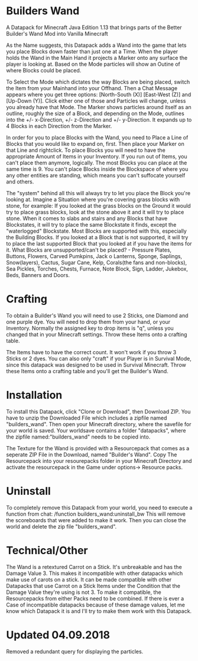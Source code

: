 # Builders Wand

A Datapack for Minecraft Java Edition 1.13 that brings parts of the Better Builder's Wand Mod into Vanilla Minecraft

As the Name suggests, this Datapack adds a Wand into the game that lets you place Blocks down faster than just one at a Time. When the player holds the Wand in the Main Hand it projects a Marker onto any surface the player is looking at. Based on the Mode particles will show an Outine of where Blocks could be placed.

To Select the Mode which dictates the way Blocks are being placed, switch the Item from your Mainhand into your Offhand. Then a Chat Message appears where you get three options: [North-South (X)]  [East-West (Z)] and [Up-Down (Y)]. Click either one of those and Particles will change, unless you already have that Mode. The Marker shows particles around itself as an outline, roughly the size of a Block, and depending on the Mode, outlines into the +/- x-Direction, +/- z-Direction and +/- y-Direction. It expands up to 4 Blocks in each Direction from the Marker.

In order for you to place Blocks with the Wand, you need to Place a Line of Blocks that you would like to expand on, first. Then place your Marker on that Line and rightclick. To place Blocks you will need to have the appropriate Amount of Items in your Inventory. If you run out of Items, you can't place them anymore, logically. The most Blocks you can place at the same time is 9. You can't place Blocks inside the Blockspace of where you any other entities are standing, which means you can't suffocate yourself and others.

The "system" behind all this will always try to let you place the Block you're looking at. Imagine a Situation where you're covering grass blocks with stone, for example: If you looked at the grass blocks on the Ground it would try to place grass blocks, look at the stone above it and it will try to place stone. When it comes to slabs and stairs and any Blocks that have Blockstates, it will try to place the same Blockstate it finds, except the "waterlogged" Blockstate.
Most Blocks are supported with this, especially the Building Blocks. If you looked at a Block that is not supported, it will try to place the last supported Block that you looked at if you have the items for it.
What Blocks are unsupported/can't be placed? - Pressure Plates, Buttons, Flowers, Carved Pumkpins, Jack o Lanterns, Sponge, Saplings, Snow(layers), Cactus, Sugar Cane, Kelp, Corals(the fans and non-blocks), Sea Pickles, Torches, Chests, Furnace, Note Block, Sign, Ladder, Jukebox, Beds, Banners and Doors. 


# Crafting

To obtain a Builder's Wand you will need to use 2 Sticks, one Diamond and one purple dye. You will need to drop them from your hand, or your Inventory. Normally the assigned key to drop items is "q", unless you changed that in your Minecraft settings. Throw these Items onto a crafting table.

The Items have to have the correct count. It won't work if you throw 3 Sticks or 2 dyes. You can also only "craft" if your Player is in Survival Mode, since this datapack was designed to be used in Survival Minecraft. Throw these Items onto a crafting table and you'll get the Builder's Wand.


# Installation

To install this Datapack, click "Clone or Download", then Download ZIP. You have to unzip the Downloaded File which includes a zipfile named "builders_wand". Then open your Minecraft directory, where the savefile for your world is saved. Your worldsave contains a folder "datapacks", where the zipfile named:"builders_wand" needs to be copied into.

The Texture for the Wand is provided with a Resourcepack that comes as a seperate ZIP File in the Download, named "Builder's Wand". Copy The Resourcepack into your resourepacks folder in your Minecraft Directory and activate the resourcepack in the Game under options-> Resource packs.

# Uninstall

To completely remove this Datapack from your world, you need to execute a function from chat: /function builders_wand:uninstall_bw
This will remove the scoreboards that were added to make it work. Then you can close the world and delete the zip file "builders_wand".

# Technical/Other

The Wand is a retextured Carrot on a Stick. It's unbreakable and has the Damage Value 3. This makes it incompatible with other datapacks which make use of carots on a stick. It can be made compatible with other Datapacks that use Carrot on a Stick Items under the Condition that the Damage Value they're using is not 3. To make it compatible, the Resourcepacks from either Packs need to be combined. If there is ever a Case of incompatible datapacks because of these damage values, let me know which Datapack it is and I'll try to make them work with this Datapack.

# Updated 04.09.2018

Removed a redundant query for displaying the particles.
